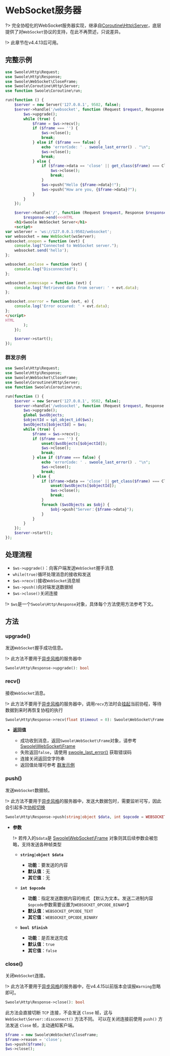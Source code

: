 # WebSocket服务器

?> 完全协程化的WebSocket服务器实现，继承自[Coroutine\Http\Server](/coroutine/http_server)，底层提供了对`WebSocket`协议的支持，在此不再赘述，只说差异。

!> 此章节在v4.4.13后可用。

## 完整示例

```php
use Swoole\Http\Request;
use Swoole\Http\Response;
use Swoole\WebSocket\CloseFrame;
use Swoole\Coroutine\Http\Server;
use function Swoole\Coroutine\run;

run(function () {
    $server = new Server('127.0.0.1', 9502, false);
    $server->handle('/websocket', function (Request $request, Response $ws) {
        $ws->upgrade();
        while (true) {
            $frame = $ws->recv();
            if ($frame === '') {
                $ws->close();
                break;
            } else if ($frame === false) {
                echo 'errorCode: ' . swoole_last_error() . "\n";
                $ws->close();
                break;
            } else {
                if ($frame->data == 'close' || get_class($frame) === CloseFrame::class) {
                    $ws->close();
                    break;
                }
                $ws->push("Hello {$frame->data}!");
                $ws->push("How are you, {$frame->data}?");
            }
        }
    });

    $server->handle('/', function (Request $request, Response $response) {
        $response->end(<<<HTML
    <h1>Swoole WebSocket Server</h1>
    <script>
var wsServer = 'ws://127.0.0.1:9502/websocket';
var websocket = new WebSocket(wsServer);
websocket.onopen = function (evt) {
    console.log("Connected to WebSocket server.");
    websocket.send('hello');
};

websocket.onclose = function (evt) {
    console.log("Disconnected");
};

websocket.onmessage = function (evt) {
    console.log('Retrieved data from server: ' + evt.data);
};

websocket.onerror = function (evt, e) {
    console.log('Error occured: ' + evt.data);
};
</script>
HTML
        );
    });

    $server->start();
});
```

### 群发示例

```php
use Swoole\Http\Request;
use Swoole\Http\Response;
use Swoole\WebSocket\CloseFrame;
use Swoole\Coroutine\Http\Server;
use function Swoole\Coroutine\run;

run(function () {
    $server = new Server('127.0.0.1', 9502, false);
    $server->handle('/websocket', function (Request $request, Response $ws) {
        $ws->upgrade();
        global $wsObjects;
        $objectId = spl_object_id($ws);
        $wsObjects[$objectId] = $ws;
        while (true) {
            $frame = $ws->recv();
            if ($frame === '') {
                unset($wsObjects[$objectId]);
                $ws->close();
                break;
            } else if ($frame === false) {
                echo 'errorCode: ' . swoole_last_error() . "\n";
                $ws->close();
                break;
            } else {
                if ($frame->data == 'close' || get_class($frame) === CloseFrame::class) {
                    unset($wsObjects[$objectId]);
                    $ws->close();
                    break;
                }
                foreach ($wsObjects as $obj) {
                    $obj->push("Server：{$frame->data}");
                }
            }
        }
    });
    $server->start();
});
```

## 处理流程

* `$ws->upgrade()`：向客户端发送`WebSocket`握手消息
* `while(true)`循环处理消息的接收和发送
* `$ws->recv()`接收`WebSocket`消息帧
* `$ws->push()`向对端发送数据帧
* `$ws->close()`关闭连接

!> `$ws`是一个`Swoole\Http\Response`对象，具体每个方法使用方法参考下文。

## 方法

### upgrade()

发送`WebSocket`握手成功信息。

!> 此方法不要用于[异步风格](/http_server)的服务器中

```php
Swoole\Http\Response->upgrade(): bool
```

### recv()

接收`WebSocket`消息。

!> 此方法不要用于[异步风格](/http_server)的服务器中，调用`recv`方法时会[挂起](/coroutine?id=协程调度)当前协程，等待数据到来时再恢复协程的执行

```php
Swoole\Http\Response->recv(float $timeout = 0): Swoole\WebSocket\Frame | false | string
```

* **返回值**

  * 成功收到消息，返回`Swoole\WebSocket\Frame`对象，请参考 [Swoole\WebSocket\Frame](/websocket_server?id=swoolewebsocketframe)
  * 失败返回`false`，请使用 [swoole_last_error()](/functions?id=swoole_last_error) 获取错误码
  * 连接关闭返回空字符串
  * 返回值处理可参考 [群发示例](/coroutine/ws_server?id=群发示例)

### push()

发送`WebSocket`数据帧。

!> 此方法不要用于[异步风格](/http_server)的服务器中，发送大数据包时，需要监听可写，因此会引起多次[协程切换](/coroutine?id=协程调度)

```php
Swoole\Http\Response->push(string|object $data, int $opcode = WEBSOCKET_OPCODE_TEXT, bool $finish = true): bool
```

* **参数** 

  !> 若传入的`$data`是 [Swoole\WebSocket\Frame](/websocket_server?id=swoolewebsocketframe) 对象则其后续参数会被忽略，支持发送各种帧类型

  * **`string|object $data`**

    * **功能**：要发送的内容
    * **默认值**：无
    * **其它值**：无

  * **`int $opcode`**

    * **功能**：指定发送数据内容的格式 【默认为文本。发送二进制内容`$opcode`参数需要设置为`WEBSOCKET_OPCODE_BINARY`】
    * **默认值**：`WEBSOCKET_OPCODE_TEXT`
    * **其它值**：`WEBSOCKET_OPCODE_BINARY`

  * **`bool $finish`**

    * **功能**：是否发送完成
    * **默认值**：`true`
    * **其它值**：`false`

### close()

关闭`WebSocket`连接。

!> 此方法不要用于[异步风格](/http_server)的服务器中，在v4.4.15以前版本会误报`Warning`忽略即可。

```php
Swoole\Http\Response->close(): bool
```

此方法会直接切断 `TCP` 连接，不会发送 `Close` 帧，这与 `WebSocket\Server::disconnect()` 方法不同。
可以在关闭连接前使用 `push()` 方法发送 `Close` 帧，主动通知客户端。

```php
$frame = new Swoole\WebSocket\CloseFrame;
$frame->reason = 'close';
$ws->push($frame);
$ws->close();
```
